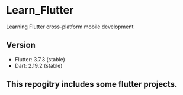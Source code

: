 # Learn_Flutter
Learning Flutter cross-platform mobile development

## Version
+ Flutter: 3.7.3 (stable)
+ Dart: 2.19.2 (stable)

## This repogitry includes some flutter projects.


